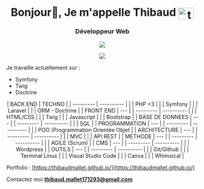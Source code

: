 <h1 align="center">Bonjour👋, Je m'appelle Thibaud <a href="https://linkedin.com/in/thibaudmallet/" target="blank"><img align="center" src="https://raw.githubusercontent.com/rahuldkjain/github-profile-readme-generator/master/src/images/icons/Social/linked-in-alt.svg" alt="thibaud mallet" height="30" width="40" /></a></h1>
<h3 align="center">Développeur Web</h3>

<p align="center">
  <img src="https://streak-stats.demolab.com?user=ThibaudMallet&theme=tokyonight" />
</p>

<p align="center">
  <img src="https://github-readme-stats.vercel.app/api/top-langs/?username=ThibaudMallet&theme=tokyonight" />
</p>

Je travaille actuellement sur :
- Symfony
- Twig
- Doctrine

<p align="center">
| BACK END  | TECHNO     |
| --------- | ---------- |
|           | PHP <3     |
|           | Symfony    |
|           | Laravel    |
|           | ORM - Doctrine    |                    
| FRONT END | ---        |
| --------- | ---------- |
|           | HTML/CSS   |
|           | Twig       |
|           | Javascript |
|           | Bootstrap  |
| BASE DE DONNEES | ---        |
| --------- | ---------- |
|           | SQL   |
| PROGRAMMATION | ---        |
| --------- | ---------- |
|           | POO (Programmation Orientée Objet |   
| ARCHITECTURE | ---        |
| --------- | ---------- |
|           | MVC   |
|           | API REST       |
| METHODE | ---        |
| --------- | ---------- |
|           | AGILE (Scrum)   |
| CMS | ---        |
| --------- | ---------- |
|           | Wordpress   |                      
| OUTILS    | ---        |
| --------- | ---------- |
|           | Git/Github |
|           | Terminal Linux       |
|           | Visual Studio Code |
|           | Canva  |
|           | Whimsical  |
</p>

Portfolio : [https://thibaudmallet.github.io/](https://thibaudmallet.github.io/)

Contactez moi **thibaud.mallet171293@gmail.com**
